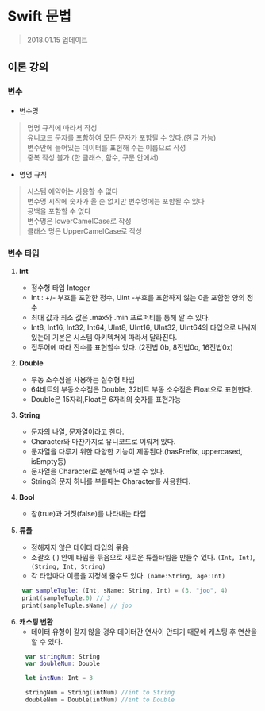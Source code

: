 # Swift 문법
> 2018.01.15 업데이트

## 이론 강의
### 변수
* 변수명  
> 명명 규칙에 따라서 작성   
> 유니코드 문자를 포함하여 모든 문자가 포함될 수 있다.(한글 가능)   
> 변수안에 들어있는 데이터를 표현해 주는 이름으로 작성   
> 중복 작성 불가 (한 클래스, 함수, 구문 안에서)   

* 명명 규칙  
> 시스템 예약어는 사용할 수 없다     
> 변수명 시작에 숫자가 올 순 없지만 변수명에는 포함될 수 있다     
> 공백을 포함할 수 없다   
> 변수명은 lowerCamelCase로 작성   
> 클래스 명은 UpperCamelCase로 작성  

### 변수 타입  
1. **Int**
   - 정수형 타입 Integer  
   - Int : +/- 부호를 포함한 정수, Uint -부호를 포함하지 않는 0을 포함한 양의 정수  
   - 최대 값과 최소 값은 .max와 .min 프로퍼티를 통해 알 수 있다.  
   - Int8, Int16, Int32, Int64, UInt8, UInt16, UInt32, UInt64의 타입으로 나눠져   있는데 기본은 시스템 아키텍쳐에 따라서 달라진다.   
   - 접두어에 따라 진수를 표현할수 있다. (2진법 0b, 8진법0o, 16진법0x)  

2. **Double**  
   - 부동 소수점을 사용하는 실수형 타입  
   - 64비트의 부동소수점은 Double, 32비트 부동 소수점은 Float으로 표현한다.  
   - Double은 15자리,Float은 6자리의 숫자를 표현가능   

3. **String**
   - 문자의 나열, 문자열이라고 한다.  
   - Character와 마찬가지로 유니코드로 이뤄져 있다.  
   - 문자열을 다루기 위한 다양한 기능이 제공된다.(hasPrefix, uppercased, isEmpty등)  
   - 문자열을 Character로 분해하여 꺼낼 수 있다.  
   - String의 문자 하나를 부를때는 Character를 사용한다.  

4. **Bool** 
   - 참(true)과 거짓(false)를 나타내는 타입   

5. **튜플**
   - 정해지지 않은 데이터 타입의 묶음  
   - 소괄호 ( ) 안에 타입을 묶음으로 새로운 튜플타입을 만들수 있다. `(Int, Int)`, `(String, Int, String)`   
   - 각 타입마다 이름을 지정해 줄수도 있다. `(name:String, age:Int)`   
```swift
    var sampleTuple: (Int, sName: String, Int) = (3, "joo", 4)
    print(sampleTuple.0) // 3
    print(sampleTuple.sName) // joo
```

6. **캐스팅 변환**
   - 데이터 유형이 같지 않을 경우 데이터간 연사이 안되기 때문에 캐스팅 후 연산을 할 수 있다.
```swift
     var stringNum: String
     var doubleNum: Double

     let intNum: Int = 3

     stringNum = String(intNum) //int to String
     doubleNum = Double(intNum) //int to Double
```



